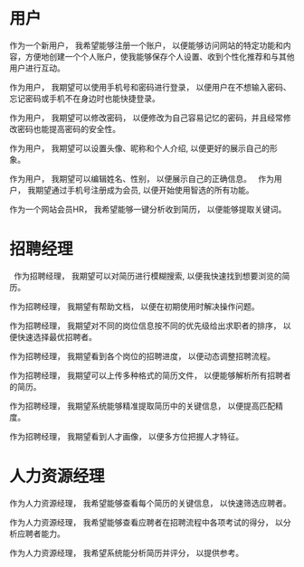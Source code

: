 # 用户
作为一个新用户，
我希望能够注册一个账户，
以便能够访问网站的特定功能和内容，方便地创建一个个人账户，使我能够保存个人设置、收到个性化推荐和与其他用户进行互动。

作为用户，
我期望可以使用手机号和密码进行登录，
以便用户在不想输入密码、忘记密码或手机不在身边时也能快捷登录。

作为用户，
我期望可以修改密码，
以便修改为自己容易记忆的密码，并且经常修改密码也能提高密码的安全性。

作为用户，
我期望可以设置头像、昵称和个人介绍,
以便更好的展示自己的形象。 

作为用户，
我期望可以编辑姓名、性别，
以便展示自己的正确信息。
 
作为用户，
我期望通过手机号注册成为会员,
以便开始使用智选的所有功能。

作为一个网站会员HR，
我希望能够一键分析收到简历，
以便能够提取关键词。

# 招聘经理
 
作为招聘经理，
我期望可以对简历进行模糊搜索,
以便我快速找到想要浏览的简历。

作为招聘经理，
我期望有帮助文档，
以便在初期使用时解决操作问题。

作为招聘经理，
我期望对不同的岗位信息按不同的优先级给出求职者的排序，
以便快速选择最优招聘者。

作为招聘经理，
我期望看到各个岗位的招聘进度，
以便动态调整招聘流程。

作为招聘经理，
我期望可以上传多种格式的简历文件，
以便能够解析所有招聘者的简历。

作为招聘经理，
我期望系统能够精准提取简历中的关键信息，
以便提高匹配精度。

作为招聘经理，
我期望看到人才画像，
以便多方位把握人才特征。


# 人力资源经理
作为人力资源经理，
我希望能够查看每个简历的关键信息，
以快速筛选应聘者。

作为人力资源经理，
我希望能够查看应聘者在招聘流程中各项考试的得分，
以分析应聘者能力。

作为人力资源经理，
我希望系统能分析简历并评分，
以提供参考。
